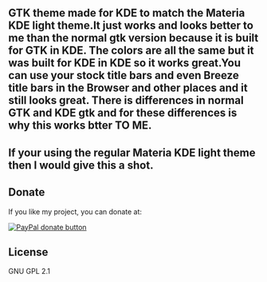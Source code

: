 ## GTK theme made for KDE to match the Materia KDE light theme.It just works and looks better to me than the normal gtk version because it is built for GTK in KDE. The colors are all the same but it was built for KDE in KDE so it works great.You can use your stock title bars and even Breeze title bars in the Browser and other places and it still looks great. There is differences in normal GTK and KDE gtk and for these differences is why this works btter TO ME.


## If your using the regular Materia KDE light theme then I would give this a shot.

## Donate

If you like my project, you can donate at:

<span class="paypal"><a href="https://www.paypal.me/freefreeno" title="Donate to this project using Paypal"><img src="https://www.paypalobjects.com/webstatic/mktg/Logo/pp-logo-100px.png" alt="PayPal donate button" /></a></span>


## License

GNU GPL 2.1

